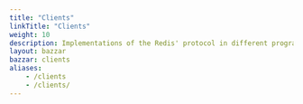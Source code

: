 ```yaml
---
title: "Clients"
linkTitle: "Clients"
weight: 10
description: Implementations of the Redis' protocol in different programming languages
layout: bazzar
bazzar: clients
aliases:
    - /clients
    - /clients/
---
```


